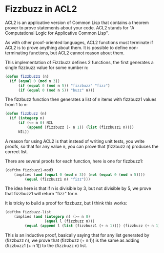 # Fizzbuzz in ACL2

ACL2 is an applicative version of Common Lisp that contains a theorem
prover to prove statements about your code. ACL2 stands for "A Computational
Logic for Applicative Common Lisp".

As with other proof-oriented languages, ACL2 functions must terminate if
ACL2 is to prove anything about them. It is possible to define non-terminating
functions, but ACL2 cannot reason about them.

This implementation of Fizzbuzz defines 2 functions, the first generates
a single fizzbuzz value for some number n:

```lisp
(defun fizzbuzz1 (n)
  (if (equal 0 (mod n 3))
      (if (equal 0 (mod n 5)) "fizzbuzz" "fizz")
      (if (equal 0 (mod n 5)) "buzz" n)))
```

The fizzbuzz function then generates a list of n items with fizzbuzz1 values
from 1 to n:

```lisp
(defun fizzbuzz (n)
  (if (integerp n)
      (if (<= n 0) NIL
          (append (fizzbuzz (- n 1)) (list (fizzbuzz1 n))))
      NIL))
```

A reason for using ACL2 is that instead of writing unit tests, you write
proofs, so that for any value n, you can prove that (fizzbuzz n) produces
the correct list.

There are several proofs for each function, here is one for fizzbuzz1:

```lisp
(defthm fizzbuzz1-mod3
    (implies (and (equal 0 (mod n 3)) (not (equal 0 (mod n 5))))
         (equal (fizzbuzz1 n) "fizz")))
```

The idea here is that if n is divisible by 3, but not divisible by 5,
we prove that fizzbuzz1 will return "fizz" for n.

It is tricky to build a proof for fizzbuzz, but I think this works:

```lisp
(defthm fizzbuzz-list
    (implies (and (integerp n) (>= n 0)
                  (equal l (fizzbuzz n)))
         (equal (append l (list (fizzbuzz1 (+ n 1)))) (fizzbuzz (+ n 1)))))
```

This is an inductive proof, basically saying that for any list generated by
(fizzbuzz n), we prove that (fizzbuzz (+ n 1)) is the same as adding
(fizzbuzz1 (+ n 1)) to the (fizzbuzz n) list. 

